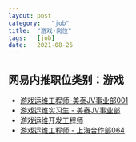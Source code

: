 ```yaml
---
layout:	post
category:	"job"
title:	"游戏-岗位"
tags:	[job]
date:	2021-08-25
---
```

## 网易内推职位类别：游戏
- [游戏运维工程师-美泰JV事业部001](http://mobile.bole.netease.com/bole/boleDetail?id=12361&employeeId=346f03c3cda5f04c&key=all)
- [游戏运维实习生 - 美泰JV事业部](http://mobile.bole.netease.com/bole/boleDetail?id=29467&employeeId=346f03c3cda5f04c&key=all)
- [游戏运维开发工程师](http://mobile.bole.netease.com/bole/boleDetail?id=13783&employeeId=346f03c3cda5f04c&key=all)
- [游戏运维工程师 - 上海合作部064](http://mobile.bole.netease.com/bole/boleDetail?id=23860&employeeId=346f03c3cda5f04c&key=all)
